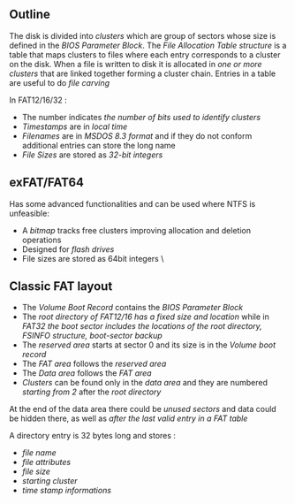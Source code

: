 ## Outline
The disk is divided into *clusters* which are group of sectors whose size is defined in the *BIOS Parameter Block*.
The *File Allocation Table structure* is a table that maps clusters to files where each entry corresponds to a cluster on the disk.
When a file is written to disk it is allocated in *one or more clusters* that are linked together forming a cluster chain.
Entries in a table are useful to do *file carving*

In FAT12/16/32 :
- The number indicates *the number of bits used to identify clusters*
- *Timestamps* are in *local time*
- *Filenames* are in *MSDOS 8.3 format* and if they do not conform additional entries can store the long name
- *File Sizes* are stored as *32-bit integers*

## exFAT/FAT64
Has some advanced functionalities and can be used where NTFS is unfeasible:
- A *bitmap* tracks free clusters improving allocation and deletion operations
- Designed for *flash drives*
- File sizes are stored as 64bit integers
\
## Classic FAT layout
- The *Volume Boot Record* contains the *BIOS Parameter Block*
- The *root directory of FAT12/16 has a fixed size and location* while in *FAT32 the boot sector includes the locations of the root directory, FSINFO structure, boot-sector backup*
- The *reserved area* starts at sector 0  and its size is in the *Volume boot record*
- The *FAT area* follows the *reserved area*
- The *Data area* follows the *FAT area*
- *Clusters* can be found only in the *data area* and they are numbered *starting from 2* after the *root directory*

At the end of the data area there could be *unused sectors* and data could be hidden there, as well as *after the last valid entry in a FAT table*

A directory entry is 32 bytes long and  stores :
- *file name*
- *file attributes*
- *file size*
- *starting cluster*
- *time stamp informations*

